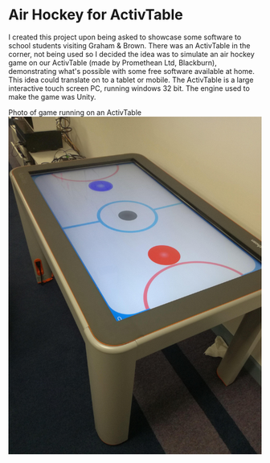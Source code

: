 # Air Hockey for ActivTable

I created this project upon being asked to showcase some software to school students visiting Graham & Brown.
There was an ActivTable in the corner, not being used so I decided the idea was to simulate an air hockey game on our ActivTable (made by Promethean Ltd, Blackburn),
demonstrating what's possible with some free software available at home. This idea could translate on to a tablet or mobile.
The ActivTable is a large interactive touch screen PC, running windows 32 bit.
The engine used to make the game was Unity.

Photo of game running on an ActivTable
![AirHockey](Screenshots/ActivTable.jpeg)
